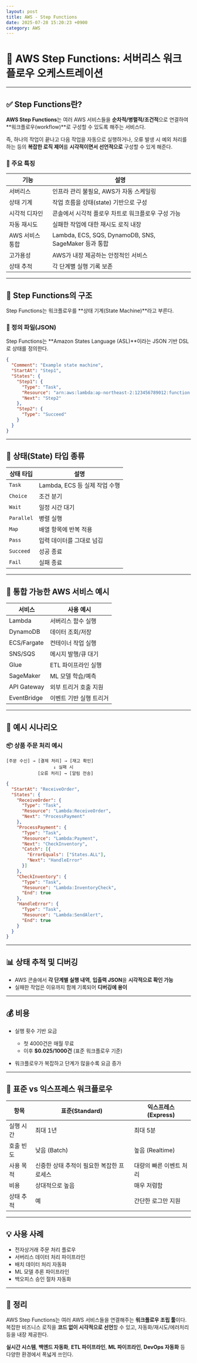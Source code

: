 ```yaml
---
layout: post
title: AWS - Step Functions
date: 2025-07-28 15:20:23 +0900
category: AWS
---
```

# 🧩 AWS Step Functions: 서버리스 워크플로우 오케스트레이션

---

## ✅ Step Functions란?

**AWS Step Functions**는 여러 AWS 서비스들을 **순차적/병렬적/조건적**으로 연결하여 **워크플로우(workflow)**로 구성할 수 있도록 해주는 서비스다.

즉, 하나의 작업이 끝나고 다음 작업을 자동으로 실행하거나, 오류 발생 시 예외 처리를 하는 등의 **복잡한 로직 제어**를 **시각적이면서 선언적으로** 구성할 수 있게 해준다.

### 🔧 주요 특징

| 기능 | 설명 |
|------|------|
| 서버리스 | 인프라 관리 불필요, AWS가 자동 스케일링 |
| 상태 기계 | 작업 흐름을 상태(state) 기반으로 구성 |
| 시각적 디자인 | 콘솔에서 시각적 플로우 차트로 워크플로우 구성 가능 |
| 자동 재시도 | 실패한 작업에 대한 재시도 로직 내장 |
| AWS 서비스 통합 | Lambda, ECS, SQS, DynamoDB, SNS, SageMaker 등과 통합 |
| 고가용성 | AWS가 내장 제공하는 안정적인 서비스 |
| 상태 추적 | 각 단계별 실행 기록 보존 |

---

## 🧠 Step Functions의 구조

Step Functions는 워크플로우를 **상태 기계(State Machine)**라고 부른다.

### 📘 정의 파일(JSON)

Step Functions는 **Amazon States Language (ASL)**이라는 JSON 기반 DSL로 상태를 정의한다.

```json
{
  "Comment": "Example state machine",
  "StartAt": "Step1",
  "States": {
    "Step1": {
      "Type": "Task",
      "Resource": "arn:aws:lambda:ap-northeast-2:123456789012:function:MyLambdaFunction",
      "Next": "Step2"
    },
    "Step2": {
      "Type": "Succeed"
    }
  }
}
```

---

## 🧱 상태(State) 타입 종류

| 상태 타입 | 설명 |
|-----------|------|
| `Task` | Lambda, ECS 등 실제 작업 수행 |
| `Choice` | 조건 분기 |
| `Wait` | 일정 시간 대기 |
| `Parallel` | 병렬 실행 |
| `Map` | 배열 항목에 반복 적용 |
| `Pass` | 입력 데이터를 그대로 넘김 |
| `Succeed` | 성공 종료 |
| `Fail` | 실패 종료 |

---

## 🔗 통합 가능한 AWS 서비스 예시

| 서비스 | 사용 예시 |
|--------|-----------|
| Lambda | 서버리스 함수 실행 |
| DynamoDB | 데이터 조회/저장 |
| ECS/Fargate | 컨테이너 작업 실행 |
| SNS/SQS | 메시지 발행/큐 대기 |
| Glue | ETL 파이프라인 실행 |
| SageMaker | ML 모델 학습/예측 |
| API Gateway | 외부 트리거 호출 지원 |
| EventBridge | 이벤트 기반 실행 트리거 |

---

## 🧪 예시 시나리오

### 📦 상품 주문 처리 예시

```text
[주문 수신] → [결제 처리] → [재고 확인]
                  ↓ 실패 시
            [오류 처리] → [알림 전송]
```

```json
{
  "StartAt": "ReceiveOrder",
  "States": {
    "ReceiveOrder": {
      "Type": "Task",
      "Resource": "Lambda:ReceiveOrder",
      "Next": "ProcessPayment"
    },
    "ProcessPayment": {
      "Type": "Task",
      "Resource": "Lambda:Payment",
      "Next": "CheckInventory",
      "Catch": [{
        "ErrorEquals": ["States.ALL"],
        "Next": "HandleError"
      }]
    },
    "CheckInventory": {
      "Type": "Task",
      "Resource": "Lambda:InventoryCheck",
      "End": true
    },
    "HandleError": {
      "Type": "Task",
      "Resource": "Lambda:SendAlert",
      "End": true
    }
  }
}
```

---

## 📊 상태 추적 및 디버깅

- AWS 콘솔에서 **각 단계별 실행 내역**, **입출력 JSON**을 **시각적으로 확인 가능**
- 실패한 작업은 이유까지 함께 기록되어 **디버깅에 용이**

---

## 💰 비용

- 실행 횟수 기반 요금
  - 첫 4000건은 매월 무료
  - 이후 **$0.025/1000건** (표준 워크플로우 기준)

- 워크플로우가 복잡하고 단계가 많을수록 요금 증가

---

## 🔄 표준 vs 익스프레스 워크플로우

| 항목 | 표준(Standard) | 익스프레스(Express) |
|------|----------------|----------------------|
| 실행 시간 | 최대 1년 | 최대 5분 |
| 호출 빈도 | 낮음 (Batch) | 높음 (Realtime) |
| 사용 목적 | 신중한 상태 추적이 필요한 복잡한 프로세스 | 대량의 빠른 이벤트 처리 |
| 비용 | 상대적으로 높음 | 매우 저렴함 |
| 상태 추적 | 예 | 간단한 로그만 지원 |

---

## 💡 사용 사례

- 전자상거래 주문 처리 플로우
- 서버리스 데이터 처리 파이프라인
- 배치 데이터 처리 자동화
- ML 모델 추론 파이프라인
- 백오피스 승인 절차 자동화

---

## 🧩 정리

AWS Step Functions는 여러 AWS 서비스들을 연결해주는 **워크플로우 조립 툴**이다.  
복잡한 비즈니스 로직을 **코드 없이 시각적으로 선언**할 수 있고, 자동화/재시도/에러처리 등을 내장 제공한다.

**실시간 시스템**, **백엔드 자동화**, **ETL 파이프라인**, **ML 파이프라인**, **DevOps 자동화** 등 다양한 환경에서 폭넓게 쓰인다.
